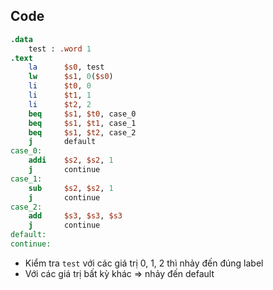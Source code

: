 ## Code
```mips
.data
    test : .word 1
.text
    la      $s0, test
    lw      $s1, 0($s0)
    li      $t0, 0
    li      $t1, 1
    li      $t2, 2
    beq     $s1, $t0, case_0
    beq     $s1, $t1, case_1
    beq     $s1, $t2, case_2
    j       default
case_0:
    addi    $s2, $s2, 1
    j       continue
case_1:
    sub     $s2, $s2, 1
    j       continue
case_2:
    add     $s3, $s3, $s3
    j       continue
default:
continue:
```
- Kiểm tra `test` với các giá trị 0, 1, 2 thì nhảy đến đúng label
- Với các giá trị bất kỳ khác => nhảy đến default
